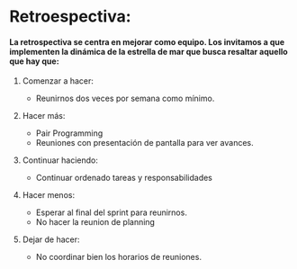 # Retroespectiva:

#### La retrospectiva se centra en mejorar como equipo. Los invitamos a que implementen la dinámica de la estrella de mar que busca resaltar aquello que hay que:

1. Comenzar a hacer:

   - Reunirnos dos veces por semana como mínimo.

2. Hacer más:

   - Pair Programming 
   - Reuniones con presentación de pantalla para ver avances.

3. Continuar haciendo:

   - Continuar ordenado tareas y responsabilidades

4. Hacer menos:

   - Esperar al final del sprint para reunirnos.
   - No hacer la reunion de planning 
 
5. Dejar de hacer:

   - No coordinar bien los horarios de reuniones.
